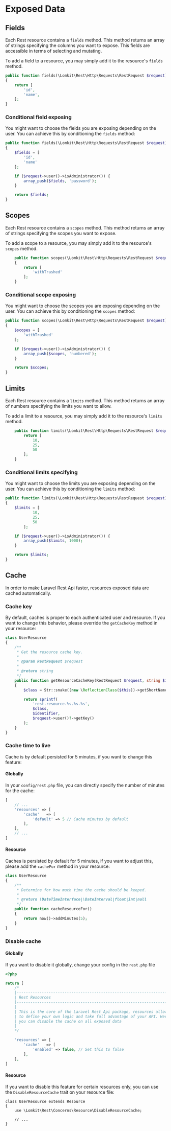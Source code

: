 # Exposed Data

## Fields

Each Rest resource contains a `fields` method. This method returns an array of strings specifying the columns you want to expose. This fields are accessible in terms of selecting and mutating.

To add a field to a resource, you may simply add it to the resource's `fields` method. 

```php
public function fields(\Lomkit\Rest\Http\Requests\RestRequest $request)
{
    return [
        'id',
        'name',
    ];
}
```

### Conditional field exposing

You might want to choose the fields you are exposing depending on the user. You can achieve this by conditioning the `fields` method:

```php
public function fields(\Lomkit\Rest\Http\Requests\RestRequest $request)
{
    $fields = [
        'id',
        'name'
    ];

    if ($request->user()->isAdministrator()) {
        array_push($fields, 'password');
    }

    return $fields;
}
```

## Scopes

Each Rest resource contains a `scopes` method. This method returns an array of strings specifying the scopes you want to expose.

To add a scope to a resource, you may simply add it to the resource's `scopes` method.

```php
    public function scopes(\Lomkit\Rest\Http\Requests\RestRequest $request)
    {
        return [
            'withTrashed'
        ];
    }
```

### Conditional scope exposing

You might want to choose the scopes you are exposing depending on the user. You can achieve this by conditioning the `scopes` method:

```php
public function scopes(\Lomkit\Rest\Http\Requests\RestRequest $request)
{
    $scopes = [
        'withTrashed'
    ];

    if ($request->user()->isAdministrator()) {
        array_push($scopes, 'numbered');
    }

    return $scopes;
}
```

## Limits

Each Rest resource contains a `limits` method. This method returns an array of numbers specifying the limits you want to allow.

To add a limit to a resource, you may simply add it to the resource's `limits` method.

```php
    public function limits(\Lomkit\Rest\Http\Requests\RestRequest $request) {
        return [
            10,
            25,
            50
        ];
    }
```

### Conditional limits specifying

You might want to choose the limits you are exposing depending on the user. You can achieve this by conditioning the `limits` method:

```php
public function limits(\Lomkit\Rest\Http\Requests\RestRequest $request)
{
    $limits = [
            10,
            25,
            50
        ];

    if ($request->user()->isAdministrator()) {
        array_push($limits, 1000);
    }

    return $limits;
}
```

## Cache

In order to make Laravel Rest Api faster, resources exposed data are cached automatically.

### Cache key

By default, caches is proper to each authenticated user and resource. If you want to change this behavior, please override the `getCacheKey` method in your resource:

```php
class UserResource
{
    /**
     * Get the resource cache key.
     *
     * @param RestRequest $request
     *
     * @return string
     */
    public function getResourceCacheKey(RestRequest $request, string $identifier)
    {
        $class = Str::snake((new \ReflectionClass($this))->getShortName());

        return sprintf(
            'rest.resource.%s.%s.%s',
            $class,
            $identifier,
            $request->user()?->getKey()
        );
    }
}
```

### Cache time to live

Cache is by default persisted for 5 minutes, if you want to change this feature:

#### Globally

In your `config/rest.php` file, you can directly specify the number of minutes for the cache:

```php
[
    // ...
    'resources' => [
        'cache'   => [
            'default' => 5 // Cache minutes by default
        ],
    ],
    // ...
]
```

#### Resource

Caches is persisted by default for 5 minutes, if you want to adjust this, please add the `cacheFor` method in your resource:

```php
class UserResource
{
    /**
     * Determine for how much time the cache should be keeped.
     *
     * @return \DateTimeInterface|\DateInterval|float|int|null
     */
    public function cacheResourceFor()
    {
        return now()->addMinutes(5);
    }
}
```

### Disable cache

#### Globally
If you want to disable it globally, change your config in the `rest.php` file

```php
<?php

return [
    /*
    |--------------------------------------------------------------------------
    | Rest Resources
    |--------------------------------------------------------------------------
    |
    | This is the core of the Laravel Rest Api package, resources allows you
    | to define your own logic and take full advantage of your API. Here
    | you can disable the cache on all exposed data
    |
    */

    'resources' => [
        'cache'   => [
            'enabled' => false, // Set this to false
        ],
    ],
]
```

#### Resource

If you want to disable this feature for certain resources only, you can use the `DisableResourceCache` trait on your resource file:

```php[UserResource.php]
class UserResource extends Resource
{
    use \Lomkit\Rest\Concerns\Resource\DisableResourceCache;
    
    // ...
}
```